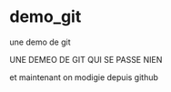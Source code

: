 # demo_git
une demo de git

UNE DEMEO DE GIT QUI SE PASSE NIEN


et maintenant on modigie depuis github
